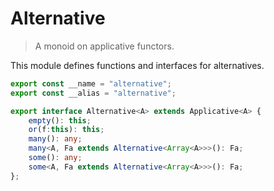 
# Alternative
> A monoid on applicative functors.

This module defines functions and interfaces for alternatives.
```typescript
export const __name = "alternative";
export const __alias = "alternative";

export interface Alternative<A> extends Applicative<A> {
    empty(): this;
    or(f:this): this;
    many(): any;
    many<A, Fa extends Alternative<Array<A>>>(): Fa;
    some(): any;
    some<A, Fa extends Alternative<Array<A>>>(): Fa;
};
```
